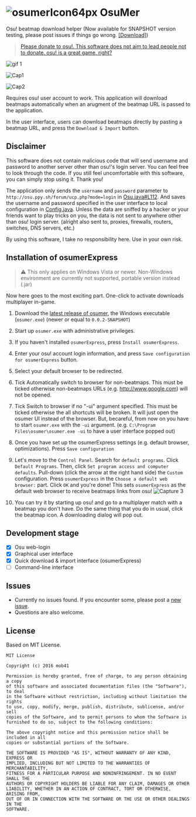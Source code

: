 # ![osumerIcon64px](http://mob41.github.io/images/osumer/osumerIcon_64px.png) OsuMer
Osu! beatmap download helper (Now available for SNAPSHOT version testing, please post issues if things go wrong. [[Download]](https://github.com/mob41/osumer/releases))

>[Please donate to osu!. This software does not aim to lead people not to donate. osu! is a great game, right?](https://osu.ppy.sh/p/support)

![gif 1](http://mob41.github.io/images/osumer/osumerExpressGif.gif)

![Cap1](http://mob41.github.io/images/osumer/cap1.PNG)

![Cap2](http://mob41.github.io/images/osumer/cap2.PNG)

Requires osu! user account to work. This application will download beatmaps automatically when an arugment of the beatmap URL is passed to the application.

In the user interface, users can download beatmaps directly by pasting a beatmap URL, and press the ```Download & Import``` button.

## Disclaimer
This software does not contain malicious code that will send username and password to another server other than osu!'s login server. You can feel free to look through the code. If you still feel uncomfortable with this software, you can simply stop using it. Thank you!

The application only sends the ```username``` and ```password``` parameter to ```http://osu.ppy.sh/forum/ucp.php?mode=login``` in [Osu.java#L112](https://github.com/mob41/osumer/blob/master/src/main/java/com/github/mob41/osumer/io/Osu.java#L112). And saves the username and password specified in the user interface to local configuration in [Config.java](https://github.com/mob41/osumer/blob/master/src/main/java/com/github/mob41/osumer/Config.java). Unless the data are sniffed by a hacker or your friends want to play tricks on you, the data is not sent to anywhere other than osu! login server. (alright also sent to, proxies, firewalls, routers, switches, DNS servers, etc.)

By using this software, I take no responsibility here. Use in your own risk.

## Installation of osumerExpress
> :warning: This only applies on Windows Vista or newer. Non-Windows environment are currently not supported, portable version instead (.jar)

Now here goes to the most exciting part. One-click to activate downloads multiplayer in-game.

1. Download the [latest release of osumer](https://github.com/mob41/osumer/releases/latest), the Windows executable (```osumer.exe```) (newer or equal to ```0.0.2-SNAPSHOT```)

2. Start up ```osumer.exe``` with administrative privileges.

3. If you haven't installed ```osumerExpress```, press ```Install osumerExpress```.

4. Enter your osu! account login information, and press ```Save configuration for osumerExpress``` button.

5. Select your default browser to be redirected.

6. Tick Automatically switch to browser for non-beatmaps. This must be ticked otherwise non-beatmaps URLs (e.g. http://www.google.com) will not be opened.

7. Tick Switch to browser if no "-ui" argument specified. This must be ticked otherwise the all shortcuts will be broken. It will just open the osumer UI instead of the browser. But, becareful, from now on you have to start ```osumer.exe``` with the ```-ui``` argument. (e.g. ```C:\Program Files\osumer\osumer.exe -ui``` to have a user interface popped out)

8. Once you have set up the osumerExpress settings (e.g. default browser, optimizations). Press ```Save configuration```

9. Let's move to the ```Control Panel```. Search for ```default programs```. Click ```Default Programs```. Then, click ```Set program access and computer defaults```. Pull-down (click the arrow at the right hand side) the ```Custom``` configuration. Press ```osumerExpress``` in the ```Choose a default web browser:``` part. Click ```OK``` and you're done! This sets ```osumerExpress``` as the default web browser to receive beatmaps links from osu!
    ![Capture 3](http://mob41.github.io/images/osumer/osumer_defprgs_instruct.gif)
    
10. You can try it by starting up osu! and go to a multiplayer match with a beatmap you don't have. Do the same thing that you do in usual, click the beatmap icon. A downloading dialog will pop out.

## Development stage
- [x] Osu web-login
- [x] Graphical user interface
- [x] Quick download & import interface (osumerExpress)
- [ ] Command-line interface

## Issues
- Currently no issues found. If you encounter some, please post a [new issue](https://github.com/mob41/osumer/issues/new).
- Questions are also welcome.

## License
Based on MIT License.

```
MIT License

Copyright (c) 2016 mob41

Permission is hereby granted, free of charge, to any person obtaining a copy
of this software and associated documentation files (the "Software"), to deal
in the Software without restriction, including without limitation the rights
to use, copy, modify, merge, publish, distribute, sublicense, and/or sell
copies of the Software, and to permit persons to whom the Software is
furnished to do so, subject to the following conditions:

The above copyright notice and this permission notice shall be included in all
copies or substantial portions of the Software.

THE SOFTWARE IS PROVIDED "AS IS", WITHOUT WARRANTY OF ANY KIND, EXPRESS OR
IMPLIED, INCLUDING BUT NOT LIMITED TO THE WARRANTIES OF MERCHANTABILITY,
FITNESS FOR A PARTICULAR PURPOSE AND NONINFRINGEMENT. IN NO EVENT SHALL THE
AUTHORS OR COPYRIGHT HOLDERS BE LIABLE FOR ANY CLAIM, DAMAGES OR OTHER
LIABILITY, WHETHER IN AN ACTION OF CONTRACT, TORT OR OTHERWISE, ARISING FROM,
OUT OF OR IN CONNECTION WITH THE SOFTWARE OR THE USE OR OTHER DEALINGS IN THE
SOFTWARE.
```
 